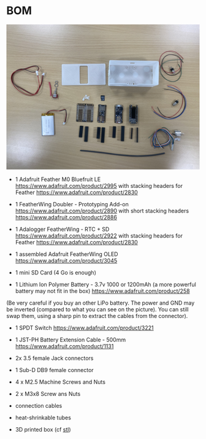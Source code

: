#  BOM 


![Bom](../img/BOM_BaahBoxV2.jpg)



* 1 Adafruit Feather M0 Bluefruit LE
 https://www.adafruit.com/product/2995 
  with stacking headers for Feather
https://www.adafruit.com/product/2830  
 
 
 * 1 FeatherWing Doubler - Prototyping Add-on
 https://www.adafruit.com/product/2890
with short stacking headers 
 https://www.adafruit.com/product/2886  
 
* 1 Adalogger FeatherWing - RTC + SD
https://www.adafruit.com/product/2922 
 with  stacking headers for Feather
https://www.adafruit.com/product/2830 
 
* 1 assembled Adafruit FeatherWing OLED 
 https://www.adafruit.com/product/3045 
  
* 1 mini SD Card (4 Go is enough)

* 1 Lithium Ion Polymer Battery - 3.7v 1000 or 1200mAh (a more powerful battery may not fit in the box)
   https://www.adafruit.com/product/258
 
 (Be very careful if you buy an other LiPo battery. The power and GND may be inverted (compared to what you can see on the picture). You can still swap them, using a sharp pin to extract the cables from the connector).
 

* 1 SPDT Switch
  https://www.adafruit.com/product/3221 
  
* 1 JST-PH Battery Extension Cable - 500mm 
 https://www.adafruit.com/product/1131
 
* 2x 3.5 female Jack connectors
 
* 1 Sub-D DB9 female connector
 
* 4 x M2.5 Machine Screws and Nuts

* 2 x M3x8 Screw ans Nuts

* connection cables

* heat-shrinkable tubes

* 3D printed box (cf [stl](../Hardware/BaahBox/))
 

